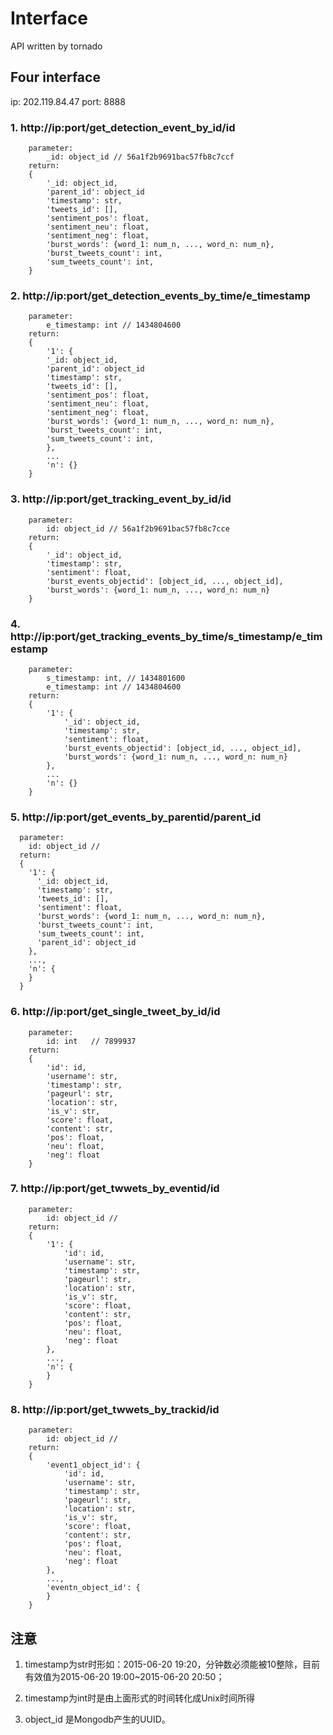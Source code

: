 # Interface
API written by tornado

## Four interface

ip: 202.119.84.47
port: 8888

### 1. http://ip:port/get_detection_event_by_id/id
```
    parameter:
        _id: object_id // 56a1f2b9691bac57fb8c7ccf
    return:
    {
		'_id: object_id,
		'parent_id': object_id
		'timestamp': str,
		'tweets_id': [],
		'sentiment_pos': float,
		'sentiment_neu': float,
		'sentiment_neg': float,
		'burst_words': {word_1: num_n, ..., word_n: num_n},
		'burst_tweets_count': int,
		'sum_tweets_count': int,
    }
```

### 2. http://ip:port/get_detection_events_by_time/e_timestamp
```
    parameter:
        e_timestamp: int // 1434804600
    return:
    {
		'1': {
		'_id: object_id,
		'parent_id': object_id
		'timestamp': str,
		'tweets_id': [],
		'sentiment_pos': float,
		'sentiment_neu': float,
		'sentiment_neg': float,
		'burst_words': {word_1: num_n, ..., word_n: num_n},
		'burst_tweets_count': int,
		'sum_tweets_count': int,
		},
		...
		'n': {}
    }
```

### 3. http://ip:port/get_tracking_event_by_id/id
```
    parameter:
        id: object_id // 56a1f2b9691bac57fb8c7cce
    return:
    {
        '_id': object_id,
        'timestamp': str,
        'sentiment': float,
        'burst_events_objectid': [object_id, ..., object_id],
        'burst_words': {word_1: num_n, ..., word_n: num_n}
    }
```

### 4. http://ip:port/get_tracking_events_by_time/s_timestamp/e_timestamp
```
    parameter:
        s_timestamp: int, // 1434801600
        e_timestamp: int // 1434804600
    return:
    {
        '1': {
            '_id': object_id,
            'timestamp': str,
            'sentiment': float,
            'burst_events_objectid': [object_id, ..., object_id],
            'burst_words': {word_1: num_n, ..., word_n: num_n}
        },
        ...
        'n': {}
    }
```

### 5. http://ip:port/get_events_by_parentid/parent_id
```
  parameter:
    id: object_id //
  return:
  {
    '1': {
      '_id: object_id,
      'timestamp': str,
      'tweets_id': [],
      'sentiment': float,
      'burst_words': {word_1: num_n, ..., word_n: num_n},
      'burst_tweets_count': int,
      'sum_tweets_count': int,
      'parent_id': object_id
    },
    ...,
    'n': {
    }
  }
```

### 6. http://ip:port/get_single_tweet_by_id/id
```
    parameter:
        id: int   // 7899937
    return:
    {
        'id': id,
        'username': str,
        'timestamp': str,
        'pageurl': str,
        'location': str,
        'is_v': str,
        'score': float,
        'content': str,
        'pos': float,
        'neu': float,
        'neg': float
    }
```

### 7. http://ip:port/get_twwets_by_eventid/id
```
    parameter:
        id: object_id //
    return:
    {
        '1': {
            'id': id,
            'username': str,
            'timestamp': str,
            'pageurl': str,
            'location': str,
            'is_v': str,
            'score': float,
            'content': str,
            'pos': float,
            'neu': float,
            'neg': float
        },
        ...,
        'n': {
        }
    }
```

### 8. http://ip:port/get_twwets_by_trackid/id
```
    parameter:
        id: object_id //
    return:
    {
        'event1_object_id': {
            'id': id,
            'username': str,
            'timestamp': str,
            'pageurl': str,
            'location': str,
            'is_v': str,
            'score': float,
            'content': str,
            'pos': float,
            'neu': float,
            'neg': float
        },
        ...,
        'eventn_object_id': {
        }
    }
```

## 注意

1. timestamp为str时形如：2015-06-20 19:20，分钟数必须能被10整除，目前有效值为2015-06-20 19:00~2015-06-20 20:50；

2. timestamp为int时是由上面形式的时间转化成Unix时间所得

3. object_id 是Mongodb产生的UUID。
